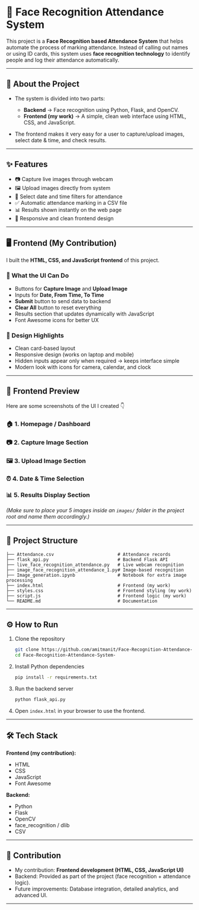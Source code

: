 
# 🎯 Face Recognition Attendance System

This project is a **Face Recognition based Attendance System** that helps automate the process of marking attendance.
Instead of calling out names or using ID cards, this system uses **face recognition technology** to identify people and log their attendance automatically.

---

## 📌 About the Project

* The system is divided into two parts:

  * **Backend** → Face recognition using Python, Flask, and OpenCV.
  * **Frontend (my work)** → A simple, clean web interface using HTML, CSS, and JavaScript.
* The frontend makes it very easy for a user to capture/upload images, select date & time, and check results.

---

## ✨ Features

* 📷 Capture live images through webcam
* 🖼️ Upload images directly from system
* 📅 Select date and time filters for attendance
* ✅ Automatic attendance marking in a CSV file
* 📊 Results shown instantly on the web page
* 📱 Responsive and clean frontend design

---

## 🖥️ Frontend (My Contribution)

I built the **HTML, CSS, and JavaScript frontend** of this project.

### 🔑 What the UI Can Do

* Buttons for **Capture Image** and **Upload Image**
* Inputs for **Date, From Time, To Time**
* **Submit** button to send data to backend
* **Clear All** button to reset everything
* Results section that updates dynamically with JavaScript
* Font Awesome icons for better UX

### 🎨 Design Highlights

* Clean card-based layout
* Responsive design (works on laptop and mobile)
* Hidden inputs appear only when required → keeps interface simple
* Modern look with icons for camera, calendar, and clock

---

## 📸 Frontend Preview

Here are some screenshots of the UI I created 👇

### 🏠 1. Homepage / Dashboard

### 📷 2. Capture Image Section

### 🖼️ 3. Upload Image Section

### ⏰ 4. Date & Time Selection

### 📊 5. Results Display Section

*(Make sure to place your 5 images inside an `images/` folder in the project root and name them accordingly.)*

---

## 📂 Project Structure

```
├── Attendance.csv                        # Attendance records
├── flask_api.py                          # Backend Flask API
├── live_face_recognition_attendance.py   # Live webcam recognition
├── image_face_recognition_attendance_1.py# Image-based recognition
├── Image_generation.ipynb                # Notebook for extra image processing
├── index.html                            # Frontend (my work)
├── styles.css                            # Frontend styling (my work)
├── script.js                             # Frontend logic (my work)
└── README.md                             # Documentation
```

---

## ⚙️ How to Run

1. Clone the repository

   ```bash
   git clone https://github.com/amitmanit/Face-Recognition-Attendance-System-.git
   cd Face-Recognition-Attendance-System-
   ```

2. Install Python dependencies

   ```bash
   pip install -r requirements.txt
   ```

3. Run the backend server

   ```bash
   python flask_api.py
   ```

4. Open `index.html` in your browser to use the frontend.

---

## 🛠️ Tech Stack

**Frontend (my contribution):**

* HTML
* CSS
* JavaScript
* Font Awesome

**Backend:**

* Python
* Flask
* OpenCV
* face\_recognition / dlib
* CSV

---

## 🙌 Contribution

* My contribution: **Frontend development (HTML, CSS, JavaScript UI)**
* Backend: Provided as part of the project (face recognition + attendance logic).
* Future improvements: Database integration, detailed analytics, and advanced UI.

---

